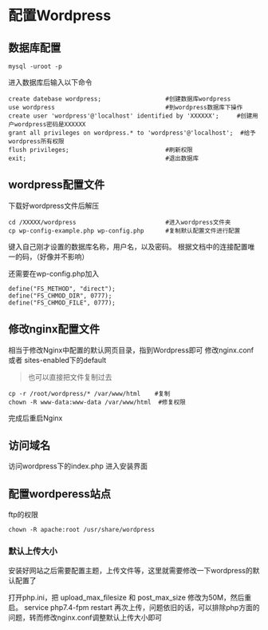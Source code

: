 # 配置Wordpress

## 数据库配置

    mysql -uroot -p
进入数据库后输入以下命令

```
create datebase wordpress;					#创建数据库wordpress
use wordpress								#到wordpress数据库下操作
create user 'wordpress'@'localhost' identified by 'XXXXXX';     #创建用户wordpress密码是XXXXXX
grant all privileges on wordpress.* to 'wordpress'@'localhost';  #给予wordpress所有权限
flush privileges;							#刷新权限
exit;										#退出数据库
```
## wordpress配置文件
下载好wordpress文件后解压
```
cd /XXXXX/wordpress							#进入wordpress文件夹
cp wp-config-example.php wp-config.php		#复制默认配置文件进行配置
```

键入自己刚才设置的数据库名称，用户名，以及密码。
根据文档中的连接配置唯一的码，（好像并不影响）

还需要在wp-config.php加入
```
define("FS_METHOD", "direct");
define("FS_CHMOD_DIR", 0777);
define("FS_CHMOD_FILE", 0777);
```

## 修改nginx配置文件

相当于修改Nginx中配置的默认网页目录，指到Wordpress即可
修改nginx.conf 或者 sites-enabled下的default
> 也可以直接把文件复制过去
```
cp -r /root/wordpress/* /var/www/html    #复制
chown -R www-data:www-data /var/www/html  #修复权限
```
完成后重启Nginx

## 访问域名 
访问wordpress下的index.php 进入安装界面

## 配置wordperess站点



ftp的权限
```
chown -R apache:root /usr/share/wordpress
```


### 默认上传大小

安装好网站之后需要配置主题，上传文件等，这里就需要修改一下wordpress的默认配置了

打开php.ini，把 upload_max_filesize 和 post_max_size 修改为50M，然后重启。
    service php7.4-fpm restart
再次上传，问题依旧的话，可以排除php方面的问题，转而修改nginx.conf调整默认上传大小即可